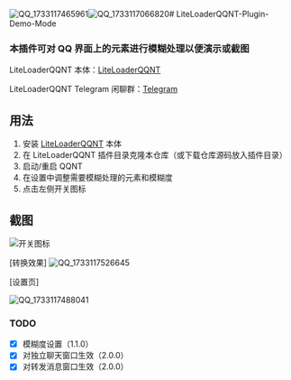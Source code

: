 ![QQ_1733117465961](https://github.com/user-attachments/assets/0dbfc6ce-6236-47d1-8120-cb38e1e6c064)![QQ_1733117066820](https://github.com/user-attachments/assets/e60f3954-06ea-4afe-9189-9d4beccd2a45)# LiteLoaderQQNT-Plugin-Demo-Mode

### 本插件可对 QQ 界面上的元素进行模糊处理以便演示或截图

LiteLoaderQQNT 本体：[LiteLoaderQQNT](https://github.com/mo-jinran/LiteLoaderQQNT)

LiteLoaderQQNT Telegram 闲聊群：[Telegram](https://t.me/LiteLoaderQQNT)

## 用法

1. 安装 [LiteLoaderQQNT](https://github.com/LiteLoaderQQNT/LiteLoaderQQNT) 本体
2. 在 LiteLoaderQQNT 插件目录克隆本仓库（或下载仓库源码放入插件目录）
3. 启动/重启 QQNT
4. 在设置中调整需要模糊处理的元素和模糊度
5. 点击左侧开关图标

## 截图

![开关图标](https://img.chkaja.com/c47cd304a38ae41c.png)

[转换效果]
![QQ_1733117526645](https://github.com/user-attachments/assets/8a13c7a7-61b9-4409-84ac-f649ea8bbcfc)

[设置页]

![QQ_1733117488041](https://github.com/user-attachments/assets/144cb85f-235f-4b27-98a3-d24008664afc)


### TODO

- [x] 模糊度设置（1.1.0）
- [x] 对独立聊天窗口生效（2.0.0）
- [x] 对转发消息窗口生效（2.0.0）
